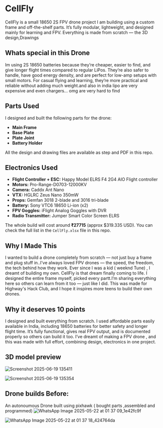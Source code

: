# CellFly

CellFly is a small 18650 2S FPV drone project I am building using a custom frame and off-the-shelf parts. It’s fully modular, lightweight, and designed mainly for learning and FPV. Everything is made from scratch — the 3D design,Drawings

## Whats special in this Drone
Im using 2S 18650 batteries because they’re cheaper, easier to find, and give longer flight times compared to regular LiPos. They’re also safer to handle, have good energy density, and are perfect for low-amp setups with small motors. For casual flying and learning, they’re more practical and reliable without adding much weight.and also in india lipo are very expensive and even chargers... omg are very hard to find


## Parts Used

I designed and built the following parts for the drone:

- **Main Frame**
- **Base Plate**
- **Plate Joint**
- **Battery Holder**

All the design and drawing files are available as step and PDF in this repo.

## Electronics Used

- **Flight Controller + ESC:** Happy Model ELRS F4 2G4 AIO Flight controller
- **Motors:** Pro-Range-D0703-12000KV 
- **Camera:** Caddx Ant Nano
- **VTX:** HGLRC Zeus Nano 350mW
- **Props:** Gemfan 3018 2-blade and 3016 tri-blade
- **Battery:** Sony VTC6 18650 Li-ion (x2)
- **FPV Goggles:** iFlight Analog Goggles with DVR
- **Radio Transmitter:** Jumper Smart Color Screen ELRS




The whole build will cost  around **₹27715** (approx $319.335 USD). You can check the full list in the `CellFly.xlsx` file in this repo.

## Why I Made This

I wanted to build a drone completely from scratch — not just buy a frame and plug stuff in..I've always loved FPV drones — the speed, the freedom, the tech behind how they work. Ever since I was a kid  ( weeknd Tune) , I dreamt of building my own. CellFly is that dream finally coming to life. I designed the entire frame myself, picked every partt.I’m sharing everything here so others can learn from it too — just like I did. This was made for Highway's Hack Club, and I hope it inspires more teens to build their own drones.


## Why it deserves 10 points
 I designed and built everything from scratch. I used affordable parts easily available in India, including 18650 batteries for better safety and longer flight time. It’s fully functional, gives real FPV output, and is documented properly so others can build it too. I’ve dreamt of making a FPV drone , and this was made with full effort, combining design, electronics in one project.

## 3D model preview

![Screenshot 2025-06-19 135411](https://github.com/user-attachments/assets/93d1399f-8a4a-4fb6-b37e-0c6120c552d3)

![Screenshot 2025-06-19 135354](https://github.com/user-attachments/assets/5e86da2c-fcb5-4810-bcd3-3feb1138f243)




 ## Drone builds Before:
 An autonoumous Drone built using pixhawk  ( bought parts ,assembled and programmed)
![WhatsApp Image 2025-05-22 at 01 37 09_1e42fc9f](https://github.com/user-attachments/assets/7f9a6522-9043-4c93-856d-ad6397117804)

![WhatsApp Image 2025-05-22 at 01 37 18_424764da](https://github.com/user-attachments/assets/203937e6-2aaf-470c-8f97-b660618e6f2c)


